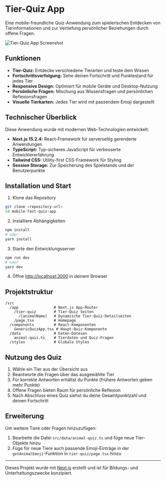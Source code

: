 # Tier-Quiz App

Eine mobile-freundliche Quiz-Anwendung zum spielerischen Entdecken von Tierinformationen und zur Vertiefung persönlicher Beziehungen durch offene Fragen.

![Tier-Quiz App Screenshot](https://via.placeholder.com/800x400?text=Tier-Quiz+App)

## Funktionen

- **Tier-Quiz:** Entdecke verschiedene Tierarten und teste dein Wissen
- **Fortschrittsverfolgung:** Sehe deinen Fortschritt und Punktestand für jedes Tier
- **Responsive Design:** Optimiert für mobile Geräte und Desktop-Nutzung
- **Persönliche Fragen:** Mischung aus Wissensfragen und persönlichen Reflexionsfragen
- **Visuelle Tierkarten:** Jedes Tier wird mit passendem Emoji dargestellt

## Technischer Überblick

Diese Anwendung wurde mit modernen Web-Technologien entwickelt:

- **Next.js 15.2.4:** React-Framework für serverseitig gerenderte Anwendungen
- **TypeScript:** Typ-sicheres JavaScript für verbesserte Entwicklererfahrung
- **Tailwind CSS:** Utility-first CSS-Framework für Styling
- **Session Storage:** Zur Speicherung des Spielstands und der Benutzerpunkte

## Installation und Start

1. Klone das Repository

```bash
git clone <repository-url>
cd mobile-fast-quiz-app
```

2. Installiere Abhängigkeiten

```bash
npm install
# oder
yarn install
```

3. Starte den Entwicklungsserver

```bash
npm run dev
# oder
yarn dev
```

4. Öffne [http://localhost:3000](http://localhost:3000) in deinem Browser

## Projektstruktur

```
/src
  /app                # Next.js App-Router
    /tier-quiz        # Tier-Quiz Seiten
      /[animalName]   # Dynamische Tier-Quiz-Detailseiten
    /page.tsx         # Homepage
  /components         # React-Komponenten
    GenericQuizApp.tsx # Haupt-Quiz-Komponente
  /data               # Daten-Dateien
    animal-quiz.ts    # Tierdaten und Quiz-Fragen
  /styles             # Globale Styles
```

## Nutzung des Quiz

1. Wähle ein Tier aus der Übersicht aus
2. Beantworte die Fragen über das ausgewählte Tier
3. Für korrekte Antworten erhältst du Punkte (frühere Antworten geben mehr Punkte)
4. Offene Fragen bieten Raum für persönliche Reflexion
5. Nach Abschluss eines Quiz siehst du deine Gesamtpunktzahl und deinen Fortschritt

## Erweiterung

Um weitere Tiere oder Fragen hinzuzufügen:

1. Bearbeite die Datei `src/data/animal-quiz.ts` und füge neue Tier-Objekte hinzu
2. Füge für neue Tiere auch passende Emoji-Einträge in der `getAnimalEmoji`-Funktion in `tier-quiz/page.tsx` hinzu

---

Dieses Projekt wurde mit [Next.js](https://nextjs.org) erstellt und ist für Bildungs- und Unterhaltungszwecke konzipiert.
